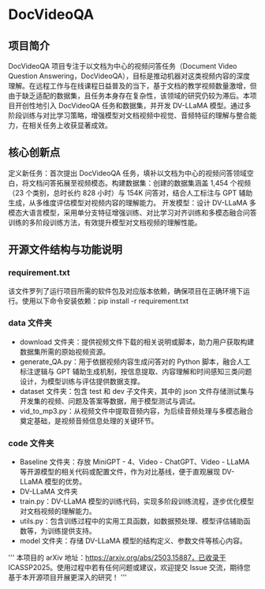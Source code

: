 # DocVideoQA
## 项目简介​
DocVideoQA 项目专注于以文档为中心的视频问答任务（Document Video Question Answering，DocVideoQA），目标是推动机器对这类视频内容的深度理解。在远程工作与在线课程日益普及的当下，基于文档的教学视频数量激增，但由于缺乏适配的数据集，且任务本身存在复杂性，该领域的研究仍较为滞后。​
本项目开创性地引入 DocVideoQA 任务和数据集，并开发 DV-LLaMA 模型。通过多阶段训练与对比学习策略，增强模型对文档视频中视觉、音频特征的理解与整合能力，在相关任务上收获显著成效。​
## 核心创新点​
  定义新任务：首次提出 DocVideoQA 任务，填补以文档为中心的视频问答领域空白，将文档问答拓展至视频模态。​
  构建数据集：创建的数据集涵盖 1,454 个视频（23 个类别，总时长约 828 小时）与 154K 问答对，结合人工标注与 GPT 辅助生成，从多维度评估模型对视频内容的理解能力。​
  开发模型：设计 DV-LLaMA 多模态大语言模型，采用单分支特征增强训练、对比学习对齐训练和多模态融合问答训练的多阶段训练方法，有效提升模型对文档视频的理解性能。​
## 开源文件结构与功能说明​
### requirement.txt​
该文件罗列了运行项目所需的软件包及对应版本依赖，确保项目在正确环境下运行。使用以下命令安装依赖：​
​
pip install -r requirement.txt​
​
### data 文件夹​
  - download 文件夹：提供视频文件下载的相关说明或脚本，助力用户获取构建数据集所需的原始视频资源。​
  - generate_QA.py：用于依据视频内容生成问答对的 Python 脚本，融合人工标注逻辑与 GPT 辅助生成机制，按信息提取、内容理解和时间感知三类问题设计，为模型训练与评估提供数据支撑。​
  - dataset 文件夹：包含 test 和 dev 子文件夹，其中的 json 文件存储测试集与开发集的视频、问题及答案等数据，用于模型测试与调试。​
  - vid_to_mp3.py：从视频文件中提取音频内容，为后续音频处理与多模态融合奠定基础，是视频音频信息处理的关键环节。​
### code 文件夹​
  - Baseline 文件夹：存放 MiniGPT - 4、Video - ChatGPT、Video - LLaMA 等开源模型的相关代码或配置文件，作为对比基线，便于直观展现 DV-LLaMA 模型的优势。​
  - DV-LLaMA 文件夹​
  -   train.py：DV-LLaMA 模型的训练代码，实现多阶段训练流程，逐步优化模型对文档视频的理解能力。​
  -   utils.py：包含训练过程中的实用工具函数，如数据预处理、模型评估辅助函数等，为训练提供支持。​
  -   model 文件夹：存储 DV-LLaMA 模型的结构定义、参数文件等核心内容。​

'''
本项目的 arXiv 地址：https://arxiv.org/abs/2503.15887，已收录于 ICASSP2025。使用过程中若有任何问题或建议，欢迎提交 Issue 交流，期待您基于本开源项目开展更深入的研究！​
'''
